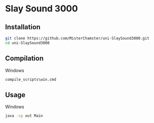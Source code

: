 # Slay Sound 3000

## Installation
```bash
git clone https://github.com/MisterChamster/uni-SlaySound3000.git
cd uni-SlaySound3000
```


## Compilation
Windows
```bash
compile_scripts\win.cmd
```

## Usage
Windows
```bash
java -cp out Main
```

